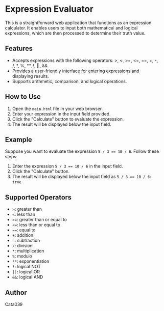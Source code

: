 # Expression Evaluator

This is a straightforward web application that functions as an expression calculator. It enables users to input both mathematical and logical expressions, which are then processed to determine their truth value.

## Features

- Accepts expressions with the following operators: >, <, >=, <=, ==, +, -, /, *, %, **, !, ||, &&
- Provides a user-friendly interface for entering expressions and displaying results.
- Supports arithmetic, comparison, and logical operations.

## How to Use

1. Open the `main.html` file in your web browser.
2. Enter your expression in the input field provided.
3. Click the "Calculate" button to evaluate the expression.
4. The result will be displayed below the input field.

## Example

Suppose you want to evaluate the expression `5 / 3 == 10 / 6`. Follow these steps:

1. Enter the expression `5 / 3 == 10 / 6` in the input field.
2. Click the "Calculate" button.
3. The result will be displayed below the input field as `5 / 3 == 10 / 6: true`.

## Supported Operators

- `>`: greater than
- `<`: less than
- `>=`: greater than or equal to
- `<=`: less than or equal to
- `==`: equal to
- `+`: addition
- `-`: subtraction
- `/`: division
- `*`: multiplication
- `%`: modulo
- `**`: exponentiation
- `!`: logical NOT
- `||`: logical OR
- `&&`: logical AND

## Author

Cata039


